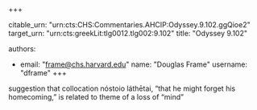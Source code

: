 +++


citable_urn: "urn:cts:CHS:Commentaries.AHCIP:Odyssey.9.102.ggQioe2"
target_urn: "urn:cts:greekLit:tlg0012.tlg002:9.102"
title: "Odyssey 9.102"

authors:
- email: "frame@chs.harvard.edu"
  name: "Douglas Frame"
  username: "dframe"
+++

<p>suggestion that collocation nóstoio láthētai, “that he might forget his homecoming,” is related to theme of a loss of “mind”</p>